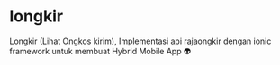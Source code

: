# longkir
Longkir (Lihat Ongkos kirim), Implementasi api rajaongkir dengan ionic framework untuk membuat Hybrid Mobile App :alien:
